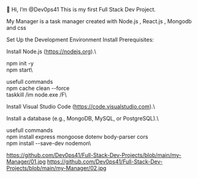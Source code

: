 
👋 Hi, I’m @Dev0ps41
This is my first Full Stack Dev Project.

My Manager is a task manager created with Node.js , React.js , Mongodb and css


Set Up the Development Environment
Install Prerequisites:

Install Node.js (https://nodejs.org).\

npm init -y\
npm start\


usefull commands\
npm cache clean --force\
taskkill /im node.exe /F\




Install Visual Studio Code (https://code.visualstudio.com).\

Install a database (e.g., MongoDB, MySQL, or PostgreSQL).\

usefull commands\
npm install express mongoose dotenv body-parser cors\
npm install --save-dev nodemon\


https://github.com/Dev0ps41/Full-Stack-Dev-Projects/blob/main/my-Manager/01.jpg
https://github.com/Dev0ps41/Full-Stack-Dev-Projects/blob/main/my-Manager/02.jpg

<!---
Dev0ps41/Dev0ps41 is a ✨ special ✨ repository because its `README.md` (this file) appears on your GitHub profile.
You can click the Preview link to take a look at your changes.
--->
